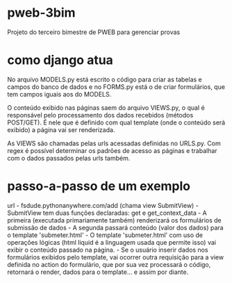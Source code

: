 # pweb-3bim
Projeto do terceiro bimestre de PWEB para gerenciar provas

# como django atua
No arquivo MODELS.py está escrito o código para criar as tabelas e campos do banco de dados e no FORMS.py está o de criar formulários, que tem campos iguais aos do MODELS.

O conteúdo exibido nas páginas saem do arquivo VIEWS.py, o qual é responsável pelo processamento dos dados recebidos (métodos POST/GET). É nele que é definido com qual template (onde o conteúdo será exibido) a página vai ser renderizada.

As VIEWS são chamadas pelas urls acessadas definidas no URLS.py. Com regex é possível determinar os padrões de acesso as páginas e trabalhar com o dados passados pelas urls também.

# passo-a-passo de um exemplo

url - fsdude.pythonanywhere.com/add (chama view SubmitView)
	- SubmitView tem duas funções declaradas: get e get_context_data
		- A primeira (executada primariamente também) renderizará os formulários de submissão de dados
		- A segunda passará conteúdo (valor dos dados) para o template 'submeter.html'
	- O template 'submeter.html' com uso de operações lógicas (html liquid é a linguagem usada que permite isso) vai exibir o conteúdo passado na página.
	- Se o usuário inserir dados nos formulários exibidos pelo template, vai ocorrer outra requisição para a view definida no action do formulário, que por sua vez processará o código, retornará o render, dados para o template... e assim por diante.